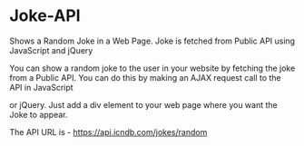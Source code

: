 # Joke-API
Shows a Random Joke in a Web Page. Joke is fetched from Public API using JavaScript and jQuery

You can show a random joke to the user in your website by fetching the joke from a Public API. You can do this by making an AJAX request call to the API in JavaScript 

or jQuery. Just add a div element to your web page where you want the Joke to appear. 

The API URL is - https://api.icndb.com/jokes/random
